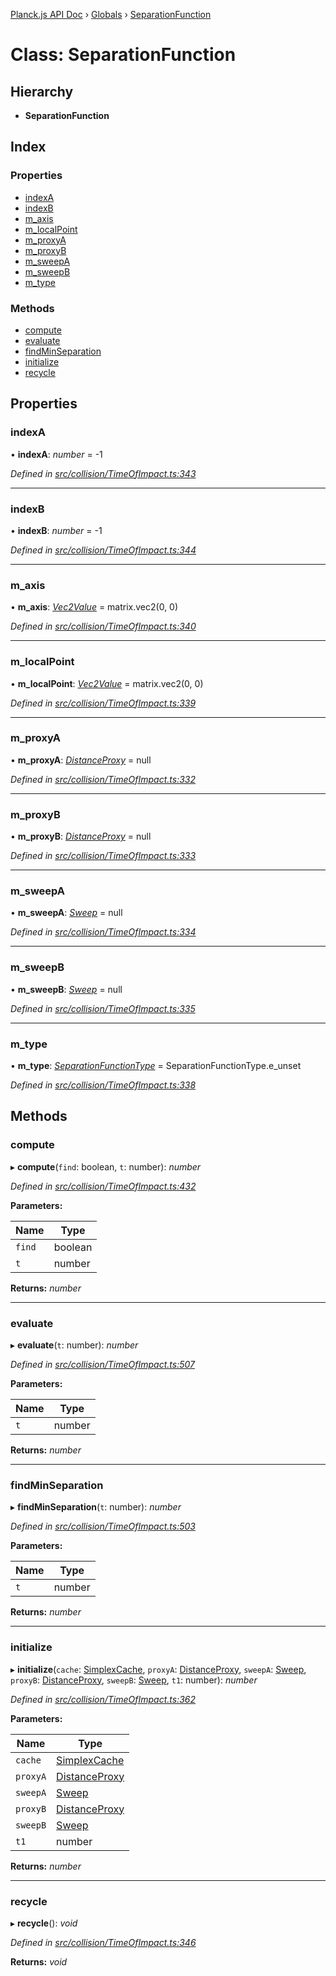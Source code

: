 [Planck.js API Doc](../README.md) › [Globals](../globals.md) › [SeparationFunction](separationfunction.md)

# Class: SeparationFunction

## Hierarchy

* **SeparationFunction**

## Index

### Properties

* [indexA](separationfunction.md#indexa)
* [indexB](separationfunction.md#indexb)
* [m_axis](separationfunction.md#m_axis)
* [m_localPoint](separationfunction.md#m_localpoint)
* [m_proxyA](separationfunction.md#m_proxya)
* [m_proxyB](separationfunction.md#m_proxyb)
* [m_sweepA](separationfunction.md#m_sweepa)
* [m_sweepB](separationfunction.md#m_sweepb)
* [m_type](separationfunction.md#m_type)

### Methods

* [compute](separationfunction.md#compute)
* [evaluate](separationfunction.md#evaluate)
* [findMinSeparation](separationfunction.md#findminseparation)
* [initialize](separationfunction.md#initialize)
* [recycle](separationfunction.md#recycle)

## Properties

###  indexA

• **indexA**: *number* = -1

*Defined in [src/collision/TimeOfImpact.ts:343](https://github.com/shakiba/planck.js/blob/6ab76c7/src/collision/TimeOfImpact.ts#L343)*

___

###  indexB

• **indexB**: *number* = -1

*Defined in [src/collision/TimeOfImpact.ts:344](https://github.com/shakiba/planck.js/blob/6ab76c7/src/collision/TimeOfImpact.ts#L344)*

___

###  m_axis

• **m_axis**: *[Vec2Value](../interfaces/vec2value.md)* = matrix.vec2(0, 0)

*Defined in [src/collision/TimeOfImpact.ts:340](https://github.com/shakiba/planck.js/blob/6ab76c7/src/collision/TimeOfImpact.ts#L340)*

___

###  m_localPoint

• **m_localPoint**: *[Vec2Value](../interfaces/vec2value.md)* = matrix.vec2(0, 0)

*Defined in [src/collision/TimeOfImpact.ts:339](https://github.com/shakiba/planck.js/blob/6ab76c7/src/collision/TimeOfImpact.ts#L339)*

___

###  m_proxyA

• **m_proxyA**: *[DistanceProxy](distanceproxy.md)* = null

*Defined in [src/collision/TimeOfImpact.ts:332](https://github.com/shakiba/planck.js/blob/6ab76c7/src/collision/TimeOfImpact.ts#L332)*

___

###  m_proxyB

• **m_proxyB**: *[DistanceProxy](distanceproxy.md)* = null

*Defined in [src/collision/TimeOfImpact.ts:333](https://github.com/shakiba/planck.js/blob/6ab76c7/src/collision/TimeOfImpact.ts#L333)*

___

###  m_sweepA

• **m_sweepA**: *[Sweep](sweep.md)* = null

*Defined in [src/collision/TimeOfImpact.ts:334](https://github.com/shakiba/planck.js/blob/6ab76c7/src/collision/TimeOfImpact.ts#L334)*

___

###  m_sweepB

• **m_sweepB**: *[Sweep](sweep.md)* = null

*Defined in [src/collision/TimeOfImpact.ts:335](https://github.com/shakiba/planck.js/blob/6ab76c7/src/collision/TimeOfImpact.ts#L335)*

___

###  m_type

• **m_type**: *[SeparationFunctionType](../enums/separationfunctiontype.md)* = SeparationFunctionType.e_unset

*Defined in [src/collision/TimeOfImpact.ts:338](https://github.com/shakiba/planck.js/blob/6ab76c7/src/collision/TimeOfImpact.ts#L338)*

## Methods

###  compute

▸ **compute**(`find`: boolean, `t`: number): *number*

*Defined in [src/collision/TimeOfImpact.ts:432](https://github.com/shakiba/planck.js/blob/6ab76c7/src/collision/TimeOfImpact.ts#L432)*

**Parameters:**

Name | Type |
------ | ------ |
`find` | boolean |
`t` | number |

**Returns:** *number*

___

###  evaluate

▸ **evaluate**(`t`: number): *number*

*Defined in [src/collision/TimeOfImpact.ts:507](https://github.com/shakiba/planck.js/blob/6ab76c7/src/collision/TimeOfImpact.ts#L507)*

**Parameters:**

Name | Type |
------ | ------ |
`t` | number |

**Returns:** *number*

___

###  findMinSeparation

▸ **findMinSeparation**(`t`: number): *number*

*Defined in [src/collision/TimeOfImpact.ts:503](https://github.com/shakiba/planck.js/blob/6ab76c7/src/collision/TimeOfImpact.ts#L503)*

**Parameters:**

Name | Type |
------ | ------ |
`t` | number |

**Returns:** *number*

___

###  initialize

▸ **initialize**(`cache`: [SimplexCache](simplexcache.md), `proxyA`: [DistanceProxy](distanceproxy.md), `sweepA`: [Sweep](sweep.md), `proxyB`: [DistanceProxy](distanceproxy.md), `sweepB`: [Sweep](sweep.md), `t1`: number): *number*

*Defined in [src/collision/TimeOfImpact.ts:362](https://github.com/shakiba/planck.js/blob/6ab76c7/src/collision/TimeOfImpact.ts#L362)*

**Parameters:**

Name | Type |
------ | ------ |
`cache` | [SimplexCache](simplexcache.md) |
`proxyA` | [DistanceProxy](distanceproxy.md) |
`sweepA` | [Sweep](sweep.md) |
`proxyB` | [DistanceProxy](distanceproxy.md) |
`sweepB` | [Sweep](sweep.md) |
`t1` | number |

**Returns:** *number*

___

###  recycle

▸ **recycle**(): *void*

*Defined in [src/collision/TimeOfImpact.ts:346](https://github.com/shakiba/planck.js/blob/6ab76c7/src/collision/TimeOfImpact.ts#L346)*

**Returns:** *void*
